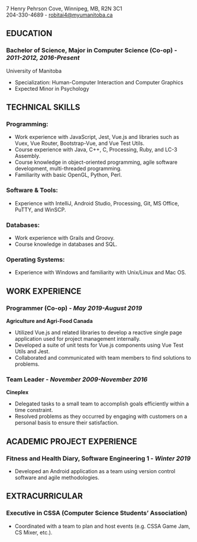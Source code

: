 7 Henry Pehrson Cove, Winnipeg, MB, R2N 3C1  
204-330-4689 - robitai4@myumanitoba.ca

## **EDUCATION**  
### **Bachelor of Science, Major in Computer Science (Co-op)** - _2011-2012, 2016-Present_  
University of Manitoba  
* Specialization: Human-Computer Interaction and Computer Graphics
* Expected Minor in Psychology

## **TECHNICAL SKILLS**  
### **Programming:**  
* Work experience with JavaScript, Jest, Vue.js and libraries such as Vuex, Vue Router, Bootstrap-Vue, and Vue Test Utils.  
* Course experience with Java, C++, C, Processing, Ruby, and LC-3 Assembly.  
* Course knowledge in object-oriented programming, agile software development, multi-threaded programming. 
* Familiarity with basic OpenGL, Python, Perl. 

### **Software & Tools:**  
* Experience with IntelliJ, Android Studio, Processing, Git, MS Office, PuTTY, and WinSCP.

### **Databases:**  
* Work experience with Grails and Groovy.  
* Course knowledge in databases and SQL.  

### **Operating Systems:**
* Experience with Windows and familiarity with Unix/Linux and Mac OS.

## **WORK EXPERIENCE**  
### **Programmer (Co-op)** - _May 2019-August 2019_  
**Agriculture and Agri-Food Canada**  
* Utilized Vue.js and related libraries to develop a reactive single page application used for project management internally.  
* Developed a suite of unit tests for Vue.js components using Vue Test Utils and Jest.  
* Collaborated and communicated with team members to find solutions to problems.  

### **Team Leader** - _November 2009-November 2016_  
**Cineplex**
* Delegated tasks to a small team to accomplish goals efficiently within a time constraint.
* Resolved problems as they occurred by engaging with customers on a personal basis to ensure their satisfaction.

## **ACADEMIC PROJECT EXPERIENCE**  
### **Fitness and Health Diary**, Software Engineering 1 - _Winter 2019_
* Developed an Android application as a team using version control software and agile methodologies.

## **EXTRACURRICULAR**  
### **Executive in CSSA (Computer Science Students’ Association)**  
* Coordinated with a team to plan and host events (e.g. CSSA Game Jam, CS Mixer, etc.).
